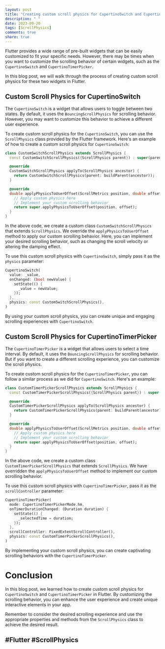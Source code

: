 ```yaml
---
layout: post
title: "Creating custom scroll physics for CupertinoSwitch and CupertinoTimerPicker in Flutter"
description: " "
date: 2023-09-20
tags: [ScrollPhysics]
comments: true
share: true
---
```


Flutter provides a wide range of pre-built widgets that can be easily customized to fit your specific needs. However, there may be times when you want to customize the scrolling behavior of certain widgets, such as the `CupertinoSwitch` and `CupertinoTimerPicker`.

In this blog post, we will walk through the process of creating custom scroll physics for these two widgets in Flutter.

## Custom Scroll Physics for CupertinoSwitch

The `CupertinoSwitch` is a widget that allows users to toggle between two states. By default, it uses the `BouncingScrollPhysics` for scrolling behavior. However, you may want to customize this behavior to achieve a different user experience.

To create custom scroll physics for the `CupertinoSwitch`, you can use the `ScrollPhysics` class provided by the Flutter framework. Here's an example of how to create a custom scroll physics for `CupertinoSwitch`:

```dart
class CustomSwitchScrollPhysics extends ScrollPhysics {
  const CustomSwitchScrollPhysics({ScrollPhysics parent}) : super(parent: parent);

  @override
  CustomSwitchScrollPhysics applyTo(ScrollPhysics ancestor) {
    return CustomSwitchScrollPhysics(parent: buildParent(ancestor));
  }

  @override
  double applyPhysicsToUserOffset(ScrollMetrics position, double offset) {
    // Apply custom physics here
    // Implement your custom scrolling behavior
    return super.applyPhysicsToUserOffset(position, offset);
  }
}
```

In the above code, we create a custom class `CustomSwitchScrollPhysics` that extends `ScrollPhysics`. We override the `applyPhysicsToUserOffset` method to apply our custom scrolling behavior. Here, you can implement your desired scrolling behavior, such as changing the scroll velocity or altering the damping effect.

To use this custom scroll physics with `CupertinoSwitch`, simply pass it as the `physics` parameter:

```dart
CupertinoSwitch(
  value: _value,
  onChanged: (bool newValue) {
    setState(() {
      _value = newValue;
    });
  },
  physics: const CustomSwitchScrollPhysics(),
)
```

By using your custom scroll physics, you can create unique and engaging scrolling experiences with `CupertinoSwitch`.

## Custom Scroll Physics for CupertinoTimerPicker

The `CupertinoTimerPicker` is a widget that allows users to select a time interval. By default, it uses the `BouncingScrollPhysics` for scrolling behavior. But if you want to create a different scrolling experience, you can customize the scroll physics.

To create custom scroll physics for the `CupertinoTimerPicker`, you can follow a similar process as we did for `CupertinoSwitch`. Here's an example:

```dart
class CustomTimerPickerScrollPhysics extends ScrollPhysics {
  const CustomTimerPickerScrollPhysics({ScrollPhysics parent}) : super(parent: parent);

  @override
  CustomTimerPickerScrollPhysics applyTo(ScrollPhysics ancestor) {
    return CustomTimerPickerScrollPhysics(parent: buildParent(ancestor));
  }

  @override
  double applyPhysicsToUserOffset(ScrollMetrics position, double offset) {
    // Apply custom physics here
    // Implement your custom scrolling behavior
    return super.applyPhysicsToUserOffset(position, offset);
  }
}
```

In the above code, we create a custom class `CustomTimerPickerScrollPhysics` that extends `ScrollPhysics`. We have overridden the `applyPhysicsToUserOffset` method to implement our custom scrolling behavior.

To use this custom scroll physics with `CupertinoTimerPicker`, pass it as the `scrollController` parameter:

```dart
CupertinoTimerPicker(
  mode: CupertinoTimerPickerMode.hm,
  onTimerDurationChanged: (Duration duration) {
    setState(() {
      _selectedTime = duration;
    });
  },
  scrollController: FixedExtentScrollController(),
  physics: const CustomTimerPickerScrollPhysics(),
)
```

By implementing your custom scroll physics, you can create captivating scrolling behaviors with the `CupertinoTimerPicker`.

# Conclusion

In this blog post, we learned how to create custom scroll physics for `CupertinoSwitch` and `CupertinoTimerPicker` in Flutter. By customizing the scrolling behavior, you can enhance the user experience and create unique interactive elements in your app.

Remember to consider the desired scrolling experience and use the appropriate properties and methods from the `ScrollPhysics` class to achieve the desired result.

## #Flutter #ScrollPhysics